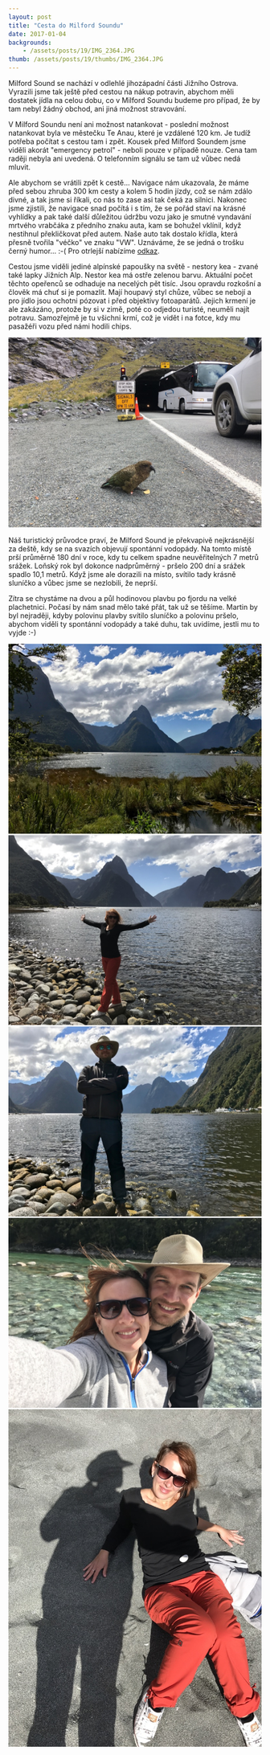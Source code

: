 ```yaml
---
layout: post
title: "Cesta do Milford Soundu"
date: 2017-01-04
backgrounds:
    - /assets/posts/19/IMG_2364.JPG
thumb: /assets/posts/19/thumbs/IMG_2364.JPG
---
```


Milford Sound se nachází v odlehlé jihozápadní části Jižního Ostrova. Vyrazili jsme tak ještě před cestou na nákup potravin, abychom měli dostatek jídla na celou dobu, co v Milford Soundu budeme pro případ, že by tam nebyl žádný obchod, ani jiná možnost stravování.

V Milford Soundu není ani možnost natankovat - poslední možnost natankovat byla ve městečku Te Anau, které je vzdálené 120 km. Je tudíž potřeba počítat s cestou tam i zpět. Kousek před Milford Soundem jsme viděli akorát "emergency petrol" - neboli pouze v případě nouze. Cena tam raději nebyla ani uvedená. O telefonním signálu se tam už vůbec nedá mluvit.

Ale abychom se vrátili zpět k cestě... Navigace nám ukazovala, že máme před sebou zhruba 300 km cesty a kolem 5 hodin jízdy, což se nám zdálo divné, a tak jsme si říkali, co nás to zase asi tak čeká za silnici. Nakonec jsme zjistili, že navigace snad počítá i s tím, že se pořád staví na krásné vyhlídky a pak také další důležitou údržbu vozu jako je smutné vyndavání mrtvého vrabčáka z předního znaku auta, kam se bohužel vklínil, když nestihnul překličkovat před autem. Naše auto tak dostalo křídla, která přesně tvořila "véčko" ve znaku "VW". Uznáváme, že se jedná o trošku černý humor... :-( Pro otrlejší nabízíme <a href="/assets/posts/19/IMG_2372.JPG" title=":-(">odkaz</a>.

Cestou jsme viděli jediné alpínské papoušky na světě - nestory kea - zvané také lapky Jižních Alp. Nestor kea má ostře zelenou barvu. Aktuální počet těchto opeřenců se odhaduje na necelých pět tisíc. Jsou opravdu rozkošní a člověk má chuť si je pomazlit. Mají houpavý styl chůze, vůbec se nebojí a pro jídlo jsou ochotni pózovat i před objektivy fotoaparátů. Jejich krmení je ale zakázáno, protože by si v zimě, poté co odjedou turisté, neuměli najít potravu. Samozřejmě je tu všichni krmí, což je vidět i na fotce, kdy mu pasažéři vozu před námi hodili chips.

<a href="/assets/posts/19/IMG_2380.JPG" title="Papoušek Nestor Kea">
	<img src="/assets/posts/19/thumbs/IMG_2380.JPG">
</a>

Náš turistický průvodce praví, že Milford Sound je překvapivě nejkrásnější za deště, kdy se na svazích objevují spontánní vodopády. Na tomto místě prší průměrně 180 dní v roce, kdy tu celkem spadne neuvěřitelných 7 metrů srážek. Loňský rok byl dokonce nadprůměrný - pršelo 200 dní a srážek spadlo 10,1 metrů. Když jsme ale dorazili na místo, svítilo tady krásně sluníčko a vůbec jsme se nezlobili, že neprší.

Zítra se chystáme na dvou a půl hodinovou plavbu po fjordu na velké plachetnici. Počasí by nám snad mělo také přát, tak už se těšíme. Martin by byl nejraději, kdyby polovinu plavby svítilo sluníčko a polovinu pršelo, abychom viděli ty spontánní vodopády a také duhu, tak uvidíme, jestli mu to vyjde :-)

<a href="/assets/posts/19/IMG_1208.JPG" title="Milford Sound">
	<img src="/assets/posts/19/thumbs/IMG_1208.JPG">
</a>

<a href="/assets/posts/19/IMG_1198.JPG" title="Erika v Milford Soundu">
	<img src="/assets/posts/19/thumbs/IMG_1198.JPG">
</a>

<a href="/assets/posts/19/IMG_1204.JPG" title="Martin v Milford Soundu">
	<img src="/assets/posts/19/thumbs/IMG_1204.JPG">
</a>

<a href="/assets/posts/19/IMG_1230.JPG" title="Selfie">
	<img src="/assets/posts/19/thumbs/IMG_1230.JPG">
</a>

<a href="/assets/posts/19/IMG_1238.JPG" title="Stín a Erika">
	<img src="/assets/posts/19/thumbs/IMG_1238.JPG">
</a>
